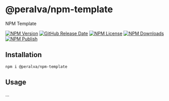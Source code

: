 # @peralva/npm-template

NPM Template

[![NPM Version](https://img.shields.io/npm/v/%40peralva%2Fnpm-template)](https://www.npmjs.com/package/@peralva/npm-template?activeTab=versions)
[![GitHub Release Date](https://img.shields.io/github/release-date/peralva/npm-template)](https://github.com/peralva/npm-template/releases)
[![NPM License](https://img.shields.io/npm/l/%40peralva%2Fnpm-template)](https://github.com/peralva/npm-template?tab=MIT-1-ov-file#readme)
[![NPM Downloads](https://img.shields.io/npm/dw/%40peralva%2Fnpm-template)](https://www.npmjs.com/package/@peralva/npm-template)
[![NPM Publish](https://github.com/peralva/npm-template/actions/workflows/npm-publish.yml/badge.svg)](https://github.com/peralva/npm-template/actions/workflows/npm-publish.yml)

## Installation

    npm i @peralva/npm-template

## Usage

...
